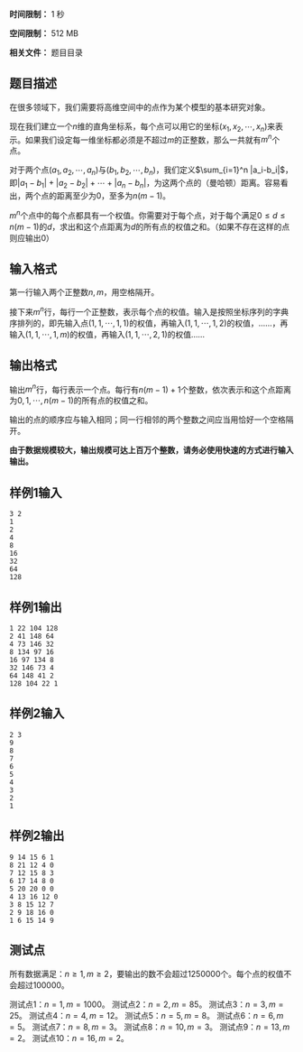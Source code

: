 


**时间限制：** 1 秒 


**空间限制：** 512 MB

**相关文件：** 题目目录




## 题目描述

在很多领域下，我们需要将高维空间中的点作为某个模型的基本研究对象。

现在我们建立一个$n$维的直角坐标系，每个点可以用它的坐标$(x_1,x_2,\cdots,x_n)$来表示。如果我们设定每一维坐标都必须是不超过$m$的正整数，那么一共就有$m^n$个点。

对于两个点$(a_1,a_2,\cdots,a_n)$与$(b_1,b_2,\cdots,b_n)$，我们定义$\sum_{i=1}^n |a_i-b_i|$，即$|a_1-b_1|+|a_2-b_2|+\cdots+|a_n-b_n|$，为这两个点的（曼哈顿）距离。容易看出，两个点的距离至少为$0$，至多为$n(m-1)$。

$m^n$个点中的每个点都具有一个权值。你需要对于每个点，对于每个满足$0 \leq d \leq n(m-1)$的$d$，求出和这个点距离为$d$的所有点的权值之和。（如果不存在这样的点则应输出$0$）

## 输入格式

第一行输入两个正整数$n,m$，用空格隔开。

接下来$m^n$行，每行一个正整数，表示每个点的权值。输入是按照坐标序列的字典序排列的，即先输入点$(1,1,\cdots,1,1)$的权值，再输入$(1,1,\cdots,1,2)$的权值，……，再输入$(1,1,\cdots,1,m)$的权值，再输入$(1,1,\cdots,2,1)$的权值……

## 输出格式

输出$m^n$行，每行表示一个点。每行有$n(m-1)+1$个整数，依次表示和这个点距离为$0,1,\cdots,n(m-1)$的所有点的权值之和。

输出的点的顺序应与输入相同；同一行相邻的两个整数之间应当用恰好一个空格隔开。

**由于数据规模较大，输出规模可达上百万个整数，请务必使用快速的方式进行输入输出。**






## 样例1输入

```plain
3 2
1
2
4
8
16
32
64
128

```



## 样例1输出

```plain
1 22 104 128
2 41 148 64
4 73 146 32
8 134 97 16
16 97 134 8
32 146 73 4
64 148 41 2
128 104 22 1

```







## 样例2输入

```plain
2 3
9
8
7
6
5
4
3
2
1

```



## 样例2输出

```plain
9 14 15 6 1
8 21 12 4 0
7 12 15 8 3
6 17 14 8 0
5 20 20 0 0
4 13 16 12 0
3 8 15 12 7
2 9 18 16 0
1 6 15 14 9

```


## 测试点

所有数据满足：$n \geq 1, m \geq 2$，要输出的数不会超过$1250000$个。每个点的权值不会超过$100000$。

测试点1：$n=1,m=1000$。
测试点2：$n=2,m=85$。
测试点3：$n=3,m=25$。
测试点4：$n=4,m=12$。
测试点5：$n=5,m=8$。
测试点6：$n=6,m=5$。
测试点7：$n=8,m=3$。
测试点8：$n=10,m=3$。
测试点9：$n=13,m=2$。
测试点10：$n=16,m=2$。